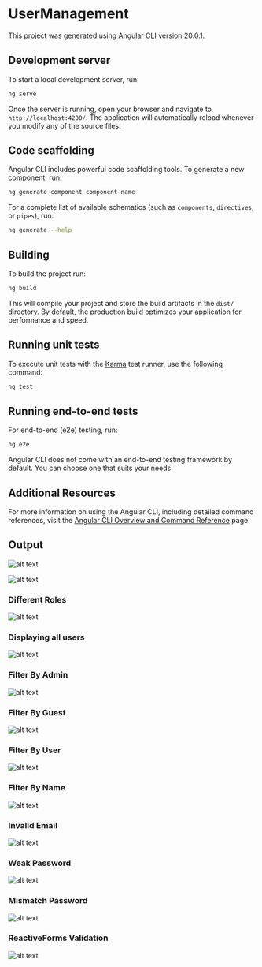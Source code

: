 # UserManagement

This project was generated using [Angular CLI](https://github.com/angular/angular-cli) version 20.0.1.

## Development server

To start a local development server, run:

```bash
ng serve
```

Once the server is running, open your browser and navigate to `http://localhost:4200/`. The application will automatically reload whenever you modify any of the source files.

## Code scaffolding

Angular CLI includes powerful code scaffolding tools. To generate a new component, run:

```bash
ng generate component component-name
```

For a complete list of available schematics (such as `components`, `directives`, or `pipes`), run:

```bash
ng generate --help
```

## Building

To build the project run:

```bash
ng build
```

This will compile your project and store the build artifacts in the `dist/` directory. By default, the production build optimizes your application for performance and speed.

## Running unit tests

To execute unit tests with the [Karma](https://karma-runner.github.io) test runner, use the following command:

```bash
ng test
```

## Running end-to-end tests

For end-to-end (e2e) testing, run:

```bash
ng e2e
```

Angular CLI does not come with an end-to-end testing framework by default. You can choose one that suits your needs.

## Additional Resources

For more information on using the Angular CLI, including detailed command references, visit the [Angular CLI Overview and Command Reference](https://angular.dev/tools/cli) page.


## Output

![alt text](image.png)

![alt text](image-1.png)

### Different Roles

![alt text](image-3.png)

### Displaying all users

![alt text](image-2.png)

### Filter By Admin

![alt text](image-4.png)

### Filter By Guest

![alt text](image-5.png)

### Filter By User

![alt text](image-6.png)

### Filter By Name

![alt text](image-7.png)

### Invalid Email

![alt text](image-8.png)

### Weak Password

![alt text](image-9.png)

### Mismatch Password

![alt text](image-10.png)

### ReactiveForms Validation

![alt text](image-11.png)


